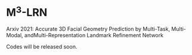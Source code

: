 # M$^3$-LRN
Arxiv 2021: Accurate 3D Facial Geometry Prediction by Multi-Task, Multi-Modal, andMulti-Representation Landmark Refinement Network

Codes will be released soon.
